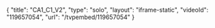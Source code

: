 {
    "title": "CA1_C1_V2",
    "type": "solo",
    "layout": "iframe-static",
    "videoId": "119657054",
    "url": "\/tvpembed\/119657054"
}